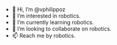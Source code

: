- 👋 Hi, I’m @vphilippoz
- 👀 I’m interested in robotics.
- 🌱 I’m currently learning robotics.
- 💞️ I’m looking to collaborate on robotics.
- 📫 Reach me by robotics.

<!---
vphilippoz/vphilippoz is a ✨ special ✨ repository because its `README.md` (this file) appears on your GitHub profile.
You can click the Preview link to take a look at your changes.
--->
